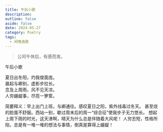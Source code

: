 ```yaml
---
title: 午后小歌
description: 
outline: false
aside: false
date: 2024-05-27
category: Poetry
tags:
  - 闲情逸致
---
```


<!--@include: ../../../.vitepress/template/PostCommon.md-->

> 公司午休后，有感而发。

午后小歌

夏日出冬阳，灼我俊面庞。<br/>
晨起与卿别，虚影步拉长。<br/>
念及上周雨，风不见天凉。<br/>
人穷龌龊事，尽揽一箩筐。

简要释义：早上出门上班，与卿通往。感叹夏日之阳，紫外线毒过冬天。
甚至烧的脸蛋不舒服。西站一别，歇过周末后的周一“综合征”使我步子无力悠长。
想起上周下雨的时光，这天津啊，晴天为什么总是伴随着大风呢！
人穷志短，性格所陷，总是有一堆一堆的想法与事情，倒真是算得上龌龊！